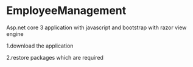 # EmployeeManagement
Asp.net core 3 application with javascript and bootstrap with razor view engine

1.download the application

2.restore packages which are required


